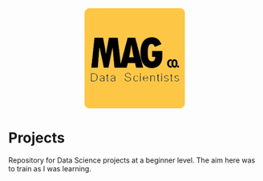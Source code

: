 <center><img src="Logo.png" height="200px"></center>

# Projects
Repository for Data Science projects at a beginner level. The aim here was to train as I was learning.
